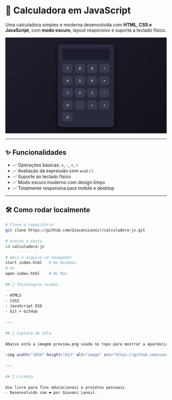 # 🧮 Calculadora em JavaScript

Uma calculadora simples e moderna desenvolvida com **HTML, CSS e JavaScript**, com **modo escuro**, layout responsivo e suporte a teclado físico.

![Preview da Calculadora](preview.png)

---

## ✨ Funcionalidades

- ✅ Operações básicas: `+`, `-`, `×`, `÷`
- ✅ Avaliação da expressão com `eval()`
- ✅ Suporte ao teclado físico
- ✅ Modo escuro moderno com design limpo
- ✅ Totalmente responsiva para mobile e desktop

---

## 🛠️ Como rodar localmente

```bash
# Clone o repositório
git clone https://github.com/GiovaniLenoir/calculadora-js.git

# Acesse a pasta
cd calculadora-js

# Abra o arquivo no navegador
start index.html   # No Windows
# ou
open index.html    # No Mac

## 🧪 Tecnologias usadas

- HTML5
- CSS3
- JavaScript ES6
- Git + GitHub

---

## 📸 Captura de tela

Abaixo está a imagem preview.png usada no topo para mostrar a aparência da calculadora.

<img width="1034" height="613" alt="image" src="https://github.com/user-attachments/assets/fac38ccb-c62d-4f5d-b9a9-8a8bf673fe4d" />

---

## 📄 Licença

Uso livre para fins educacionais e projetos pessoais.
- Desenvolvido com ❤️ por Giovani Lenoir.
